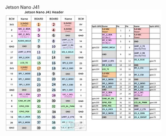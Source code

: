 Jetson Nano J41  
<img src="https://github.com/06160193/IoT_Projects/blob/main/W1%EF%BC%9A%E9%96%8B%E7%99%BC%E7%92%B0%E5%A2%83/Jetson%20Nano%20J41.JPG" >
